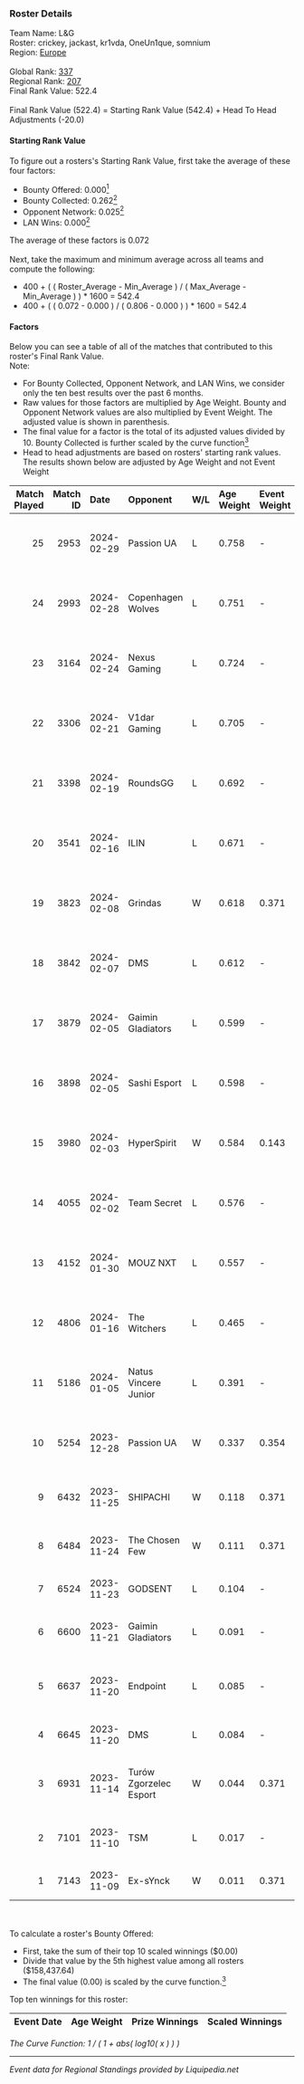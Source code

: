 ### Roster Details<br />
Team Name: L&G<br />
Roster: crickey, jackast, kr1vda, OneUn1que, somnium<br />
Region: [Europe]( ../standings_europe.md)<br />
<br />
Global Rank: [337](../standings_global.md)<br />
Regional Rank: [207]( ../standings_europe.md)<br />
Final Rank Value:  522.4<br />
<br />
Final Rank Value (522.4) = Starting Rank Value (542.4) + Head To Head Adjustments (-20.0)<br />

#### Starting Rank Value<br />
To figure out a rosters's Starting Rank Value, first take the average of these four factors:<br />
- Bounty Offered: 0.000[<sup>1</sup>](#table2)
- Bounty Collected: 0.262[<sup>2</sup>](#table1)
- Opponent Network: 0.025[<sup>2</sup>](#table1)
- LAN Wins: 0.000[<sup>2</sup>](#table1)

The average of these factors is 0.072<br />
<br />
Next, take the maximum and minimum average across all teams and compute the following:<br />
- 400 + ( ( Roster_Average - Min_Average ) / ( Max_Average - Min_Average ) ) * 1600 = 542.4
- 400 + ( ( 0.072 - 0.000 ) / ( 0.806 - 0.000 ) ) * 1600 = 542.4


#### Factors<br />
Below you can see a table of all of the matches that contributed to this roster's Final Rank Value.<br />
Note:<br />

- For Bounty Collected, Opponent Network, and LAN Wins, we consider only the ten best results over the past 6 months.
- Raw values for those factors are multiplied by Age Weight. Bounty and Opponent Network values are also multiplied by Event Weight. The adjusted value is shown in parenthesis.
- The final value for a factor is the total of its adjusted values divided by 10. Bounty Collected is further scaled by the curve function[<sup>3</sup>](#curveFunction)
- Head to head adjustments are based on rosters' starting rank values. The results shown below are adjusted by Age Weight and not Event Weight
<span id="table1"></span><br />


| Match Played | Match ID | Date       | Opponent               | W/L | Age Weight | Event Weight | Bounty Collected | Opponent Network | LAN Wins  | H2H Adj. | Roster                                       |
| -: | -: | :- | :- | :- | :- | :- | :- | :- | :- | -: | :- |
|           25 |     2953 | 2024-02-29 | Passion UA             | L   | 0.758      | -            | -                | -                | -         |    -2.54 | crickey, jackast, kr1vda, OneUn1que, somnium |
|           24 |     2993 | 2024-02-28 | Copenhagen Wolves      | L   | 0.751      | -            | -                | -                | -         |    -9.17 | crickey, jackast, kr1vda, OneUn1que, somnium |
|           23 |     3164 | 2024-02-24 | Nexus Gaming           | L   | 0.724      | -            | -                | -                | -         |    -2.60 | crickey, jackast, kr1vda, OneUn1que, somnium |
|           22 |     3306 | 2024-02-21 | V1dar Gaming           | L   | 0.705      | -            | -                | -                | -         |    -8.08 | crickey, jackast, kr1vda, OneUn1que, somnium |
|           21 |     3398 | 2024-02-19 | RoundsGG               | L   | 0.692      | -            | -                | -                | -         |    -6.73 | crickey, jackast, kr1vda, OneUn1que, somnium |
|           20 |     3541 | 2024-02-16 | ILIN                   | L   | 0.671      | -            | -                | -                | -         |    -9.51 | crickey, jackast, kr1vda, OneUn1que, somnium |
|           19 |     3823 | 2024-02-08 | Grindas                | W   | 0.618      | 0.371        | 0.002 (0.000)    | 0.332 (0.076)    | 0 (0.000) |    13.16 | crickey, jackast, kr1vda, OneUn1que, somnium |
|           18 |     3842 | 2024-02-07 | DMS                    | L   | 0.612      | -            | -                | -                | -         |    -7.16 | crickey, jackast, kr1vda, OneUn1que, somnium |
|           17 |     3879 | 2024-02-05 | Gaimin Gladiators      | L   | 0.599      | -            | -                | -                | -         |    -0.20 | crickey, jackast, kr1vda, OneUn1que, somnium |
|           16 |     3898 | 2024-02-05 | Sashi Esport           | L   | 0.598      | -            | -                | -                | -         |    -1.09 | crickey, jackast, kr1vda, OneUn1que, somnium |
|           15 |     3980 | 2024-02-03 | HyperSpirit            | W   | 0.584      | 0.143        | 0.009 (0.001)    | 0.293 (0.024)    | 0 (0.000) |    13.19 | crickey, jackast, kr1vda, OneUn1que, somnium |
|           14 |     4055 | 2024-02-02 | Team Secret            | L   | 0.576      | -            | -                | -                | -         |    -6.62 | crickey, jackast, kr1vda, OneUn1que, somnium |
|           13 |     4152 | 2024-01-30 | MOUZ NXT               | L   | 0.557      | -            | -                | -                | -         |    -0.79 | crickey, jackast, kr1vda, OneUn1que, somnium |
|           12 |     4806 | 2024-01-16 | The Witchers           | L   | 0.465      | -            | -                | -                | -         |    -3.01 | crickey, jackast, kr1vda, OneUn1que, somnium |
|           11 |     5186 | 2024-01-05 | Natus Vincere Junior   | L   | 0.391      | -            | -                | -                | -         |    -2.19 | crickey, jackast, kr1vda, OneUn1que, somnium |
|           10 |     5254 | 2023-12-28 | Passion UA             | W   | 0.337      | 0.354        | 0.114 (0.014)    | 0.980 (0.117)    | 0 (0.000) |     9.82 | crickey, jackast, kr1vda, OneUn1que, somnium |
|            9 |     6432 | 2023-11-25 | SHIPACHI               | W   | 0.118      | 0.371        | 0.000 (0.000)    | 0.009 (0.000)    | 0 (0.000) |     1.47 | Brilliance, F1n3tw, kenhy, Remill, z1k4      |
|            8 |     6484 | 2023-11-24 | The Chosen Few         | W   | 0.111      | 0.371        | 0.007 (0.000)    | 0.457 (0.019)    | 0 (0.000) |     2.87 | hybrid, Libido, shaiK, Skrimo, SPELLAN       |
|            7 |     6524 | 2023-11-23 | GODSENT                | L   | 0.104      | -            | -                | -                | -         |    -0.63 | bobeksde, eraa, Golden, Plopski, Ro1f        |
|            6 |     6600 | 2023-11-21 | Gaimin Gladiators      | L   | 0.091      | -            | -                | -                | -         |    -0.02 | kraghen, Nodios, Patti, Queenix, salazar     |
|            5 |     6637 | 2023-11-20 | Endpoint               | L   | 0.085      | -            | -                | -                | -         |    -0.41 | AZUWU, HeavyGod, MiGHTYMAX, sl3nd, Surreal   |
|            4 |     6645 | 2023-11-20 | DMS                    | L   | 0.084      | -            | -                | -                | -         |    -0.94 | AW, H1te, kAlash, sFade8, sm3t               |
|            3 |     6931 | 2023-11-14 | Turów Zgorzelec Esport | W   | 0.044      | 0.371        | 0.019 (0.000)    | 0.640 (0.011)    | 0 (0.000) |     1.17 | b1elany, darko, gRuChA, kadziu, Markoś       |
|            2 |     7101 | 2023-11-10 | TSM                    | L   | 0.017      | -            | -                | -                | -         |    -0.16 | CYPHER, interz, JACKZ, MoDo, valde           |
|            1 |     7143 | 2023-11-09 | Ex-sYnck               | W   | 0.011      | 0.371        | 0.000 (0.000)    | 0.099 (0.000)    | 0 (0.000) |     0.18 | eku, fejtZ, Jyo, Wahtzz, xezr                |

<br />
<span id="table2"></span><br />
To calculate a roster's Bounty Offered:<br />

- First, take the sum of their top 10 scaled winnings ($0.00)
- Divide that value by the 5th highest value among all rosters ($158,437.64)
- The final value (0.00) is scaled by the curve function.[<sup>3</sup>](#curveFunction)

Top ten winnings for this roster:<br />

| Event Date | Age Weight | Prize Winnings | Scaled Winnings |
| :- | -: | :- | :- |


<span id="curveFunction"></span>_The Curve Function: 1 / ( 1 + abs( log10( x ) ) )_<br />

---
_Event data for Regional Standings provided by Liquipedia.net_<br />
